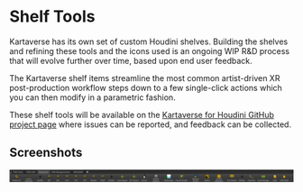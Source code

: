 # Shelf Tools

Kartaverse has its own set of custom Houdini shelves. Building the shelves and refining these tools and the icons used is an ongoing WIP R&D process that will evolve further over time, based upon end user feedback. 

The Kartaverse shelf items streamline the most common artist-driven XR post-production workflow steps down to a few single-click actions which you can then modify in a parametric fashion. 

These shelf tools will be available on the [Kartaverse for Houdini GitHub project page](https://github.com/Kartaverse/Kartaverse-for-Houdini) where issues can be reported, and feedback can be collected.

## Screenshots

![Shelf Tools](Images/shelf-tools.png)

